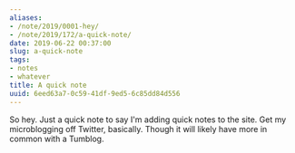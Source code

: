 ```yaml
---
aliases:
- /note/2019/0001-hey/
- /note/2019/172/a-quick-note/
date: 2019-06-22 00:37:00
slug: a-quick-note
tags:
- notes
- whatever
title: A quick note
uuid: 6eed63a7-0c59-41df-9ed5-6c85dd84d556
---
```


So hey. Just a quick note to say I'm adding quick notes to the site. Get my
microblogging off Twitter, basically. Though it will likely have more in common
with a Tumblog.